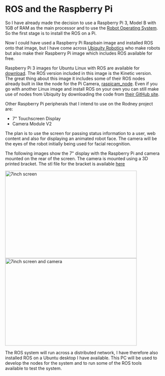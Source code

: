 # ROS and the Raspberry Pi
So I have already made the decision to use a Raspberry Pi 3, Model B with 1GB of RAM as the main processor and to use the [Robot Operating System](http://wiki.ros.org/ "ROS"). So the first stage is to install the ROS on a Pi.

Now I could have used a Raspberry Pi Raspbain image and installed ROS onto that image, but I have come across [Ubiquity Robotics](https://ubiquityrobotics.com "Ubiquity") who make robots but also make their Raspberry Pi image which includes ROS available for free.

Raspberry Pi 3 images for Ubuntu Linux with ROS are available for [download](https://downloads.ubiquityrobotics.com/pi.html "Image"). The ROS version included in this image is the Kinetic version. The great thing about this image it includes some of their ROS nodes already built in like the node for the Pi Camera, [raspicam_node](https://github.com/ubiquityRobotics/raspicam_node "raspicam_node"). Even if you go with another Linux image and install ROS on your own you can still make use of nodes from Ubiquity by downloading the code from [their GitHub site](https://github.com/UbiquityRobotics "Ubiquity").

Other Raspberry Pi peripherals that I intend to use on the Rodney project are:
- 7" Touchscreen Display
- Camera Module V2

The plan is to use the screen for passing status information to a user, web content and also for displaying an animated robot face. The camera will be the eyes of the robot initially being used for facial recognition.

The following images show the 7" display with the Raspberry Pi and camera mounted on the rear of the screen. The camera is mounted using a 3D printed bracket. The stl file for the bracket is available [here]( https://github.com/phopley/rodney/blob/master/docs/3D%20Prints/camera%20bracketV2.stl "Camera bracket")

<img src="https://github.com/phopley/rodney/blob/master/docs/images/IMG_0380.JPG" width="427" height="284" title="7inch screen"> <img src="https://github.com/phopley/rodney/blob/master/docs/images/IMG_0381.JPG" width="427" height="284" title="7inch screen and camera">

The ROS system will run across a distributed network, I have therefore also installed ROS on a Ubuntu desktop I have available. This PC will be used to develop the nodes for the system and to run some of the ROS tools available to test the system.
